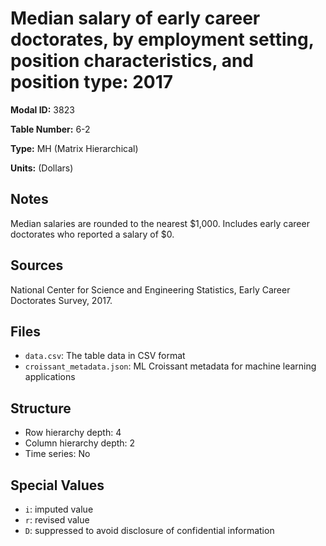 # Median salary of early career doctorates, by employment setting, position characteristics, and position type: 2017

**Modal ID:** 3823

**Table Number:** 6-2

**Type:** MH (Matrix Hierarchical)

**Units:** (Dollars)

## Notes

Median salaries are rounded to the nearest $1,000. Includes early career doctorates who reported a salary of $0.

## Sources

National Center for Science and Engineering Statistics, Early Career Doctorates Survey, 2017.

## Files

- `data.csv`: The table data in CSV format
- `croissant_metadata.json`: ML Croissant metadata for machine learning applications

## Structure

- Row hierarchy depth: 4
- Column hierarchy depth: 2
- Time series: No

## Special Values

- `i`: imputed value
- `r`: revised value
- `D`: suppressed to avoid disclosure of confidential information
